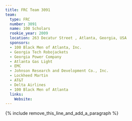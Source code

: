 ```yaml
---
title: FRC Team 3091
team:
  type: FRC
  number: 3091
  name: 100 Scholars
  rookie_year: 2009
  location: 263 Decatur Street , Atlanta, Georgia, USA
  sponsors:
  - 100 Black Men of Atlanta, Inc.
  - Georgia Tech Robojackets
  - Georgia Power Company
  - Atlanta Gas Light
  - EMC
  - Johnson Research and Development Co., Inc.
  - Lockheed Martin
  - AT&T
  - Delta Airlines
  - 100 Black Men of Atlanta
  links:
    Website:
---
```


{% include remove_this_line_and_add_a_paragraph %}